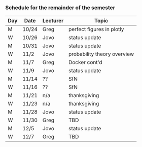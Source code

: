 ### Schedule for the remainder of the semester

| Day | Date | Lecturer | Topic |
|-----|------|----------|-------|
| M   | 10/24| Greg     | perfect figures in plotly |
| W   | 10/26| Jovo     | status update |
| M   | 10/31| Jovo     | status update |
| W   | 11/2 | Jovo     | probability theory overview |
| M   | 11/7 | Greg     | Docker cont'd | 
| W   | 11/9 | Jovo     | status update |
| M   | 11/14| ??       | SfN | 
| W   | 11/16| ??       | SfN |
| M   | 11/21| n/a      | thanksgiving | 
| W   | 11/23| n/a      | thanksgiving |
| M   | 11/28| Jovo     | status update | 
| W   | 11/30| Greg     | TBD |
| M   | 12/5 | Jovo     | status update | 
| W   | 12/7 | Greg     | TBD |
